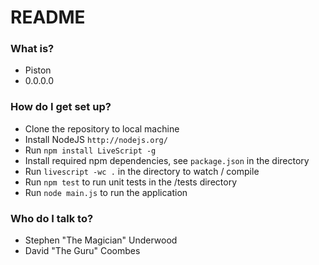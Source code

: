 # README #

### What is? ###

* Piston
* 0.0.0.0

### How do I get set up? ###

* Clone the repository to local machine
* Install NodeJS `http://nodejs.org/`
* Run `npm install LiveScript -g`
* Install required npm dependencies, see `package.json` in the directory
* Run `livescript -wc .` in the directory to watch / compile
* Run `npm test` to run unit tests in the /tests directory
* Run `node main.js` to run the application


### Who do I talk to? ###

* Stephen "The Magician" Underwood
* David "The Guru" Coombes